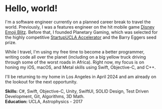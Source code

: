 # Hello, world!

I'm a software engineer currently on a planned career break to travel the world. Previously, I was a features engineer on the hit mobile game [Disney Emoji Blitz][emojiBlitz]. Before that, I founded Planetary Gaming, which was selected for the highly competitive [StartupUCLA Accelerator][startupUCLA] and the Barry Eggers seed prize.

While I travel, I'm using my free time to become a better programmer, writing code all over the planet (including on a big yellow truck driving through some of the worst roads in Africa). Right now, my focus is on honing my iOS, macOS, and Metal skills using Swift, Objective-C, and C++.

I'll be returning to my home in Los Angeles in April 2024 and am already on the lookout for the next opportunity.

**Skills:** C#, Swift, Objective-C, Unity, SwiftUI, SOLID Design, Test Driven Development, Git, Algorithms, 3D Math.  
**Education:** UCLA, Astrophysics - 2017

[emojiBlitz]: https://apps.apple.com/us/app/disney-emoji-blitz-game/id1017551780
[startupUCLA]: https://www.college.ucla.edu/2018/08/14/startup-ucla-accelerator-teams-meet-chancellor-block/

